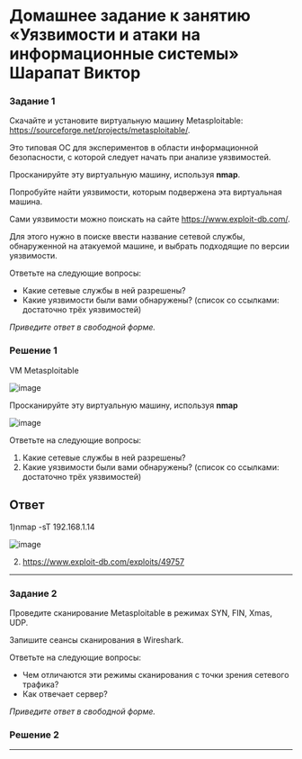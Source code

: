 # Домашнее задание к занятию «Уязвимости и атаки на информационные системы» Шарапат Виктор

### Задание 1

Скачайте и установите виртуальную машину Metasploitable: https://sourceforge.net/projects/metasploitable/.

Это типовая ОС для экспериментов в области информационной безопасности, с которой следует начать при анализе уязвимостей.

Просканируйте эту виртуальную машину, используя **nmap**.

Попробуйте найти уязвимости, которым подвержена эта виртуальная машина.

Сами уязвимости можно поискать на сайте https://www.exploit-db.com/.

Для этого нужно в поиске ввести название сетевой службы, обнаруженной на атакуемой машине, и выбрать подходящие по версии уязвимости.

Ответьте на следующие вопросы:

- Какие сетевые службы в ней разрешены?
- Какие уязвимости были вами обнаружены? (список со ссылками: достаточно трёх уязвимостей)
  
*Приведите ответ в свободной форме.*  


### Решение 1
VM Metasploitable

![image](https://github.com/sharvik22/13-01.md/assets/136818757/62c1fabd-b79b-4551-b3b9-e2ea9b375e0e)

Просканируйте эту виртуальную машину, используя **nmap**

![image](https://github.com/sharvik22/13-01.md/assets/136818757/984d4ed6-968c-49d3-a647-028753997c2e)

Ответьте на следующие вопросы:
1) Какие сетевые службы в ней разрешены?
2) Какие уязвимости были вами обнаружены? (список со ссылками: достаточно трёх уязвимостей)
   
## Ответ
1)nmap -sT 192.168.1.14

![image](https://github.com/sharvik22/13-01.md/assets/136818757/13c9b08a-fb65-45aa-9444-4998d28ef8c5)

2) https://www.exploit-db.com/exploits/49757

  

---


### Задание 2

Проведите сканирование Metasploitable в режимах SYN, FIN, Xmas, UDP.

Запишите сеансы сканирования в Wireshark.

Ответьте на следующие вопросы:

- Чем отличаются эти режимы сканирования с точки зрения сетевого трафика?
- Как отвечает сервер?

*Приведите ответ в свободной форме.*

### Решение 2


---
